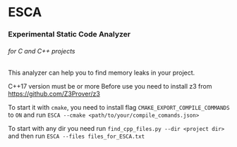 # ESCA 
### Experimental Static Code Analyzer
###### for C and C++ projects

This analyzer can help you to find memory leaks in your project.

C++17 version must be  or more
Before use you need to install z3 from https://github.com/Z3Prover/z3

To start it with `cmake`, you need to install flag `CMAKE_EXPORT_COMPILE_COMMANDS` to `ON`
and run `ESCA --cmake <path/to/your/compile_comands.json>`

To start with any dir you need run `find_cpp_files.py --dir <project dir>` and then run 
`ESCA --files files_for_ESCA.txt`